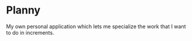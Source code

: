 # Planny
My own personal application which lets me specialize the work that I want to do in increments.
